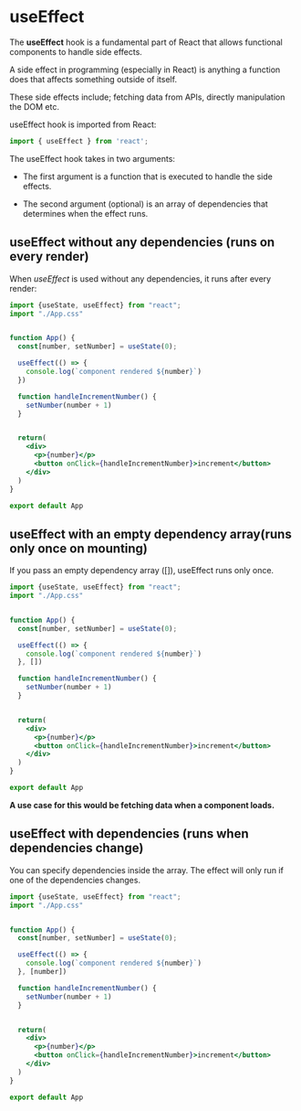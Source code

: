 # useEffect

The **useEffect** hook is a fundamental part of React that allows functional components to handle side effects.

A side effect in programming (especially in React) is anything a function does that affects something outside of itself.

These side effects include; fetching data from APIs, directly manipulation the DOM etc. 

useEffect hook is imported from React:

```jsx
import { useEffect } from 'react';
```

The useEffect hook takes in two arguments:

- The first argument is a function that is executed to handle the side effects.

- The second argument (optional) is an array of dependencies that determines when the effect runs.

## useEffect without any dependencies (runs on every render)

When _useEffect_ is used without any dependencies, it runs after every render:

```jsx
import {useState, useEffect} from "react";
import "./App.css"


function App() {
  const[number, setNumber] = useState(0);

  useEffect(() => {
    console.log(`component rendered ${number}`)
  })

  function handleIncrementNumber() {
    setNumber(number + 1)
  }


  return(
    <div>
      <p>{number}</p>
      <button onClick={handleIncrementNumber}>increment</button>
    </div>
  )
}

export default App
```

## useEffect with an empty dependency array(runs only once on mounting)

If you pass an empty dependency array ([]), useEffect runs only once.

```jsx
import {useState, useEffect} from "react";
import "./App.css"


function App() {
  const[number, setNumber] = useState(0);

  useEffect(() => {
    console.log(`component rendered ${number}`)
  }, [])

  function handleIncrementNumber() {
    setNumber(number + 1)
  }


  return(
    <div>
      <p>{number}</p>
      <button onClick={handleIncrementNumber}>increment</button>
    </div>
  )
}

export default App
```

**A use case for this would be fetching data when a component loads.**

## useEffect with dependencies (runs when dependencies change)

You can specify dependencies inside the array. The effect will only run if one of the dependencies changes.

```jsx
import {useState, useEffect} from "react";
import "./App.css"


function App() {
  const[number, setNumber] = useState(0);

  useEffect(() => {
    console.log(`component rendered ${number}`)
  }, [number])

  function handleIncrementNumber() {
    setNumber(number + 1)
  }


  return(
    <div>
      <p>{number}</p>
      <button onClick={handleIncrementNumber}>increment</button>
    </div>
  )
}

export default App
```